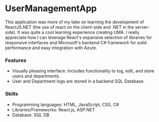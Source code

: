 # UserManagementApp

This application was more of my take on learning the development of ReactJS.NET (the use of react on the client-side and .NET in the server-side). It was quite a cool learning experience creating UMA. I really appreciate how I can leverage React's expansive selection of libraries for responsive interfaces and Microsoft's backend C# framework for solid performance and easy integration with Azure. 

### Features

- Visually pleasing interface. Includes functionality to log, edit, and store users and departments.
- User and Department logs are stored in a backend SQL Database.

### Skills

- Programming languages: HTML, JavaScript, CSS, C#
- Libraries/Frameworks: React.js, ASP.NET
- Database: SQL DB

